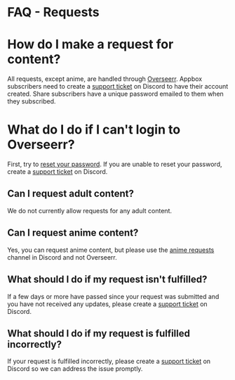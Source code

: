 # FAQ - Requests

# How do I make a request for content?

All requests, except anime, are handled through [Overseerr](https://overseerr.blackbeard.media/). Appbox subscribers need to create a [support ticket](https://discord.com/channels/532304048200744982/921503213432242196) on Discord to have their account created. Share subscribers have a unique password emailed to them when they subscribed.

# What do I do if I can't login to Overseerr?

First, try to [reset your password](https://overseerr.blackbeard.media/resetpassword). If you are unable to reset your password, create a [support ticket](https://discord.com/channels/532304048200744982/921503213432242196) on Discord.

## Can I request adult content?

We do not currently allow requests for any adult content.

## Can I request anime content?

Yes, you can request anime content, but please use the [anime requests](https://discord.com/channels/532304048200744982/1037205335389249556) channel in Discord and not Overseerr.

## What should I do if my request isn't fulfilled?

If a few days or more have passed since your request was submitted and you have not received any updates, please create a [support ticket](https://discord.com/channels/532304048200744982/921503213432242196) on Discord.

## What should I do if my request is fulfilled incorrectly?

If your request is fulfilled incorrectly, please create a [support ticket](https://discord.com/channels/532304048200744982/921503213432242196) on Discord so we can address the issue promptly.
